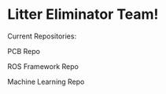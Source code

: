 # Litter Eliminator Team!

Current Repositories:

PCB Repo

ROS Framework Repo

Machine Learning Repo
